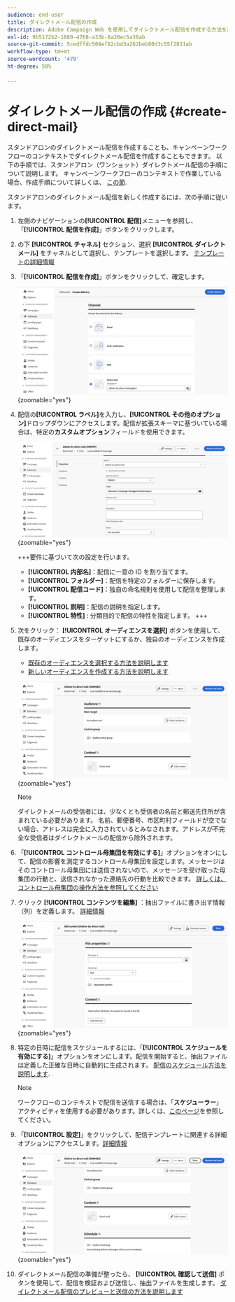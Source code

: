 ```yaml
---
audience: end-user
title: ダイレクトメール配信の作成
description: Adobe Campaign Web を使用してダイレクトメール配信を作成する方法を説明します
exl-id: 9b5172b2-1880-4768-a33b-8a20ec5a30ab
source-git-commit: 5cedffdc504ef82cbd3a262beb80d3c55f2831ab
workflow-type: tm+mt
source-wordcount: '470'
ht-degree: 50%

---
```


# ダイレクトメール配信の作成 {#create-direct-mail}

スタンドアロンのダイレクトメール配信を作成することも、キャンペーンワークフローのコンテキストでダイレクトメール配信を作成することもできます。 以下の手順では、スタンドアロン（ワンショット）ダイレクトメール配信の手順について説明します。 キャンペーンワークフローのコンテキストで作業している場合、作成手順について詳しくは、 [この節](../workflows/activities/channels.md#create-a-delivery-in-a-campaign-workflow).

スタンドアロンのダイレクトメール配信を新しく作成するには、次の手順に従います。

1. 左側のナビゲーションの&#x200B;**[!UICONTROL 配信]**&#x200B;メニューを参照し、「**[!UICONTROL 配信を作成]**」ボタンをクリックします。

1. の下 **[!UICONTROL チャネル]** セクション、選択 **[!UICONTROL ダイレクトメール]** をチャネルとして選択し、テンプレートを選択します。 [テンプレートの詳細情報](../msg/delivery-template.md)

1. 「**[!UICONTROL 配信を作成]**」ボタンをクリックして、確定します。

   ![](assets/dm-create.png){zoomable=&quot;yes&quot;}

1. 配信の&#x200B;**[!UICONTROL ラベル]**&#x200B;を入力し、**[!UICONTROL その他のオプション]**&#x200B;ドロップダウンにアクセスします。配信が拡張スキーマに基づいている場合は、特定の&#x200B;**カスタムオプション**&#x200B;フィールドを使用できます。

   ![](assets/dm-properties.png){zoomable=&quot;yes&quot;}

   +++要件に基づいて次の設定を行います。
   * **[!UICONTROL 内部名]**：配信に一意の ID を割り当てます。
   * **[!UICONTROL フォルダー]**：配信を特定のフォルダーに保存します。
   * **[!UICONTROL 配信コード]**：独自の命名規則を使用して配信を整理します。
   * **[!UICONTROL 説明]**：配信の説明を指定します。
   * **[!UICONTROL 特性]**  : 分類目的で配信の特性を指定します。
+++

1. 次をクリック： **[!UICONTROL オーディエンスを選択]** ボタンを使用して、既存のオーディエンスをターゲットにするか、独自のオーディエンスを作成します。

   * [既存のオーディエンスを選択する方法を説明します](../audience/add-audience.md)
   * [新しいオーディエンスを作成する方法を説明します](../audience/one-time-audience.md)

   ![](assets/dm-audience.png){zoomable=&quot;yes&quot;}

   >[!NOTE]
   >
   >ダイレクトメールの受信者には、少なくとも受信者の名前と郵送先住所が含まれている必要があります。 名前、郵便番号、市区町村フィールドが空でない場合、アドレスは完全に入力されているとみなされます。アドレスが不完全な受信者はダイレクトメールの配信から除外されます。

1. 「**[!UICONTROL コントロール母集団を有効にする]**」オプションをオンにして、配信の影響を測定するコントロール母集団を設定します。メッセージはそのコントロール母集団には送信されないので、メッセージを受け取った母集団の行動と、送信されなかった連絡先の行動を比較できます。 [詳しくは、コントロール母集団の操作方法を参照してください](../audience/control-group.md)

1. クリック **[!UICONTROL コンテンツを編集]** ：抽出ファイルに書き出す情報（列）を定義します。 [詳細情報](content-direct-mail.md)

   ![](assets/dm-content.png){zoomable=&quot;yes&quot;}

1. 特定の日時に配信をスケジュールするには、「**[!UICONTROL スケジュールを有効にする]**」オプションをオンにします。配信を開始すると、抽出ファイルは定義した正確な日時に自動的に生成されます。 [配信のスケジュール方法を説明します](../msg/gs-messages.md#gs-schedule).

   >[!NOTE]
   >
   >ワークフローのコンテキストで配信を送信する場合は、「**スケジューラー**」アクティビティを使用する必要があります。詳しくは、[このページ](../workflows/activities/scheduler.md)を参照してください。

1. 「**[!UICONTROL 設定]**」をクリックして、配信テンプレートに関連する詳細オプションにアクセスします。[詳細情報](../advanced-settings/delivery-settings.md)

   ![](assets/dm-settings.png){zoomable=&quot;yes&quot;}

1. ダイレクトメール配信の準備が整ったら、 **[!UICONTROL 確認して送信]** ボタンを使用して、配信を検証および送信し、抽出ファイルを生成します。 [ダイレクトメール配信のプレビューと送信の方法を説明します](send-direct-mail.md)
